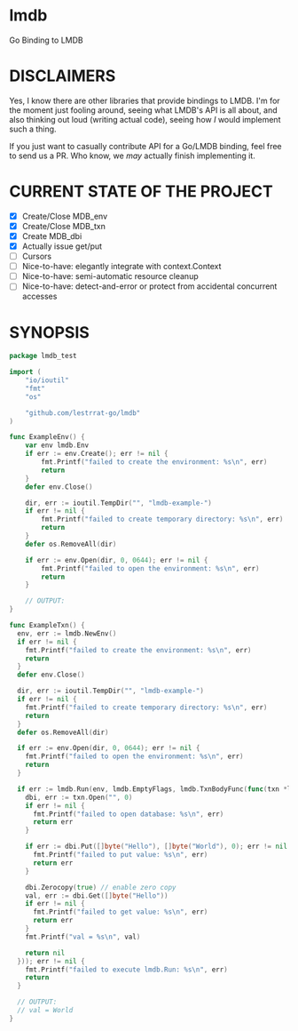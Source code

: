 # lmdb

Go Binding to LMDB

# DISCLAIMERS

Yes, I know there are other libraries that provide bindings to LMDB. I'm for the moment
just fooling around, seeing what LMDB's API is all about, and also thinking out loud
(writing actual code), seeing how _I_ would implement such a thing.

If you just want to casually contribute API for a Go/LMDB binding, feel free to send us a
PR. Who know, we *may* actually finish implementing it.

# CURRENT STATE OF THE PROJECT

* [x] Create/Close MDB_env
* [x] Create/Close MDB_txn
* [x] Create MDB_dbi
* [x] Actually issue get/put
* [ ] Cursors
* [ ] Nice-to-have: elegantly integrate with context.Context
* [ ] Nice-to-have: semi-automatic resource cleanup
* [ ] Nice-to-have: detect-and-error or protect from accidental concurrent accesses

# SYNOPSIS

```go
package lmdb_test

import (
	"io/ioutil"
	"fmt"
	"os"

	"github.com/lestrrat-go/lmdb"
)

func ExampleEnv() {
	var env lmdb.Env
	if err := env.Create(); err != nil {
		fmt.Printf("failed to create the environment: %s\n", err)
		return
	}
	defer env.Close()

	dir, err := ioutil.TempDir("", "lmdb-example-")
	if err != nil {
		fmt.Printf("failed to create temporary directory: %s\n", err)
		return
	}
	defer os.RemoveAll(dir)

	if err := env.Open(dir, 0, 0644); err != nil {
		fmt.Printf("failed to open the environment: %s\n", err)
		return
	}

	// OUTPUT:
}

func ExampleTxn() {
  env, err := lmdb.NewEnv()
  if err != nil {
    fmt.Printf("failed to create the environment: %s\n", err)
    return
  }
  defer env.Close()

  dir, err := ioutil.TempDir("", "lmdb-example-")
  if err != nil {
    fmt.Printf("failed to create temporary directory: %s\n", err)
    return
  }
  defer os.RemoveAll(dir)

  if err := env.Open(dir, 0, 0644); err != nil {
    fmt.Printf("failed to open the environment: %s\n", err)
    return
  }

  if err := lmdb.Run(env, lmdb.EmptyFlags, lmdb.TxnBodyFunc(func(txn *lmdb.Txn) error {
    dbi, err := txn.Open("", 0)
    if err != nil {
      fmt.Printf("failed to open database: %s\n", err)
      return err
    }

    if err := dbi.Put([]byte("Hello"), []byte("World"), 0); err != nil {
      fmt.Printf("failed to put value: %s\n", err)
      return err
    }

    dbi.Zerocopy(true) // enable zero copy
    val, err := dbi.Get([]byte("Hello"))
    if err != nil {
      fmt.Printf("failed to get value: %s\n", err)
      return err
    }
    fmt.Printf("val = %s\n", val)

    return nil
  })); err != nil {
    fmt.Printf("failed to execute lmdb.Run: %s\n", err)
    return
  }

  // OUTPUT:
  // val = World
}
```
